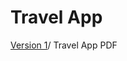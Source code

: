# Travel App

[Version 1](https://holly-haughian1999.github/TravelApp/blob/master/newapppresentation.pdf)/
Travel App PDF





